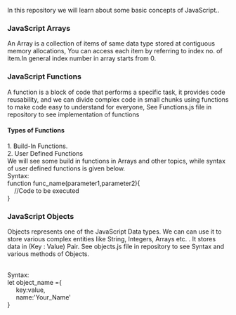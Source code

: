 <p>In this repository we will learn about some basic concepts of JavaScript..</p>
<h3>JavaScript Arrays</h3><p>An Array is a collection of items of same data type stored at contiguous memory allocations, You can access each item by referring to index no. of item.In general index number in array starts from 0.</p>
<h3>JavaScript Functions</h3><p>A function is a block of code that performs a specific task, it provides code reusability, and we can divide complex code in small chunks using functions to make code easy to understand for everyone, See Functions.js file in repository to see implementation of functions<h4>Types of Functions</h4>1. Build-In Functions.<br/>2. User Defined Functions<br/>We will see some build in functions in Arrays and other topics, while syntax of user defined functions is given below.<br/>Syntax:<br>function func_name(parameter1,parameter2){<br/>&nbsp&nbsp&nbsp&nbsp//Code to be executed<br/>}</p>
<h3>JavaScript Objects</h3><p>Objects represents one of the JavaScript Data types. We can can use it to store various complex entities like String, Integers, Arrays etc. . It stores data in (Key : Value) Pair. See objects.js file in repository to see Syntax and various methods of Objects.</p><br/>
Syntax:<br/>
let object_name ={<br/>
&nbsp&nbsp&nbsp&nbsp key:value,<br/>
&nbsp&nbsp&nbsp&nbsp name:'Your_Name'<br/>
}
